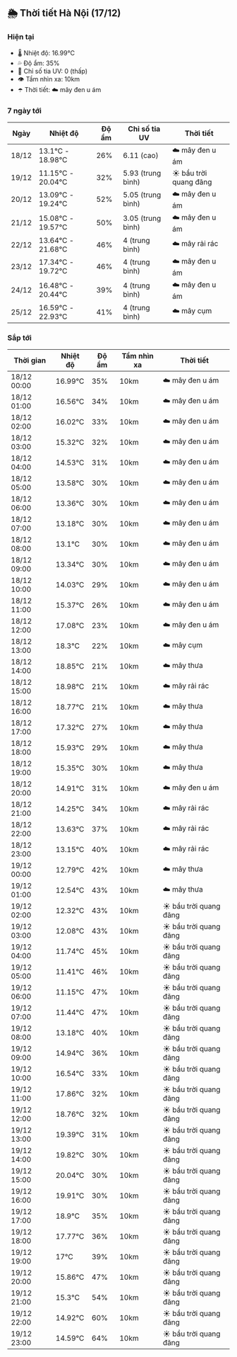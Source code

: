 ## 🌦️ Thời tiết Hà Nội (17/12)

### Hiện tại

- 🌡️ Nhiệt độ: 16.99℃
- 💦 Độ ẩm: 35%
- 🌟 Chỉ số tia UV: 0 (thấp)
- 👁️ Tầm nhìn xa: 10km
- ☂️ Thời tiết: ☁️ mây đen u ám

### 7 ngày tới

| Ngày | Nhiệt độ | Độ ẩm | Chỉ số tia UV | Thời tiết |
| --- | --- | --- | --- | --- |
| 18/12 | 13.1℃ - 18.98℃ | 26% | 6.11 (cao) | ☁️ mây đen u ám |
| 19/12 | 11.15℃ - 20.04℃ | 32% | 5.93 (trung bình) | ☀️ bầu trời quang đãng |
| 20/12 | 13.09℃ - 19.24℃ | 52% | 5.05 (trung bình) | ☁️ mây đen u ám |
| 21/12 | 15.08℃ - 19.57℃ | 50% | 3.05 (trung bình) | ☁️ mây đen u ám |
| 22/12 | 13.64℃ - 21.68℃ | 46% | 4 (trung bình) | ☁️ mây rải rác |
| 23/12 | 17.34℃ - 19.72℃ | 46% | 4 (trung bình) | ☁️ mây đen u ám |
| 24/12 | 16.48℃ - 20.44℃ | 39% | 4 (trung bình) | ☁️ mây đen u ám |
| 25/12 | 16.59℃ - 22.93℃ | 41% | 4 (trung bình) | ☁️ mây cụm |

### Sắp tới

| Thời gian | Nhiệt độ | Độ ẩm | Tầm nhìn xa | Thời tiết |
| --- | --- | --- | --- | --- |
| 18/12 00:00 | 16.99℃ | 35% | 10km | ☁️ mây đen u ám |
| 18/12 01:00 | 16.56℃ | 34% | 10km | ☁️ mây đen u ám |
| 18/12 02:00 | 16.02℃ | 33% | 10km | ☁️ mây đen u ám |
| 18/12 03:00 | 15.32℃ | 32% | 10km | ☁️ mây đen u ám |
| 18/12 04:00 | 14.53℃ | 31% | 10km | ☁️ mây đen u ám |
| 18/12 05:00 | 13.58℃ | 30% | 10km | ☁️ mây đen u ám |
| 18/12 06:00 | 13.36℃ | 30% | 10km | ☁️ mây đen u ám |
| 18/12 07:00 | 13.18℃ | 30% | 10km | ☁️ mây đen u ám |
| 18/12 08:00 | 13.1℃ | 30% | 10km | ☁️ mây đen u ám |
| 18/12 09:00 | 13.34℃ | 30% | 10km | ☁️ mây đen u ám |
| 18/12 10:00 | 14.03℃ | 29% | 10km | ☁️ mây đen u ám |
| 18/12 11:00 | 15.37℃ | 26% | 10km | ☁️ mây đen u ám |
| 18/12 12:00 | 17.08℃ | 23% | 10km | ☁️ mây đen u ám |
| 18/12 13:00 | 18.3℃ | 22% | 10km | ☁️ mây cụm |
| 18/12 14:00 | 18.85℃ | 21% | 10km | ☁️ mây thưa |
| 18/12 15:00 | 18.98℃ | 21% | 10km | ☁️ mây rải rác |
| 18/12 16:00 | 18.77℃ | 21% | 10km | ☁️ mây thưa |
| 18/12 17:00 | 17.32℃ | 27% | 10km | ☁️ mây thưa |
| 18/12 18:00 | 15.93℃ | 29% | 10km | ☁️ mây thưa |
| 18/12 19:00 | 15.35℃ | 30% | 10km | ☁️ mây thưa |
| 18/12 20:00 | 14.91℃ | 31% | 10km | ☁️ mây đen u ám |
| 18/12 21:00 | 14.25℃ | 34% | 10km | ☁️ mây rải rác |
| 18/12 22:00 | 13.63℃ | 37% | 10km | ☁️ mây rải rác |
| 18/12 23:00 | 13.15℃ | 40% | 10km | ☁️ mây rải rác |
| 19/12 00:00 | 12.79℃ | 42% | 10km | ☁️ mây thưa |
| 19/12 01:00 | 12.54℃ | 43% | 10km | ☁️ mây thưa |
| 19/12 02:00 | 12.32℃ | 43% | 10km | ☀️ bầu trời quang đãng |
| 19/12 03:00 | 12.08℃ | 43% | 10km | ☀️ bầu trời quang đãng |
| 19/12 04:00 | 11.74℃ | 45% | 10km | ☀️ bầu trời quang đãng |
| 19/12 05:00 | 11.41℃ | 46% | 10km | ☀️ bầu trời quang đãng |
| 19/12 06:00 | 11.15℃ | 47% | 10km | ☀️ bầu trời quang đãng |
| 19/12 07:00 | 11.44℃ | 47% | 10km | ☀️ bầu trời quang đãng |
| 19/12 08:00 | 13.18℃ | 40% | 10km | ☀️ bầu trời quang đãng |
| 19/12 09:00 | 14.94℃ | 36% | 10km | ☀️ bầu trời quang đãng |
| 19/12 10:00 | 16.54℃ | 33% | 10km | ☀️ bầu trời quang đãng |
| 19/12 11:00 | 17.86℃ | 32% | 10km | ☀️ bầu trời quang đãng |
| 19/12 12:00 | 18.76℃ | 32% | 10km | ☀️ bầu trời quang đãng |
| 19/12 13:00 | 19.39℃ | 31% | 10km | ☀️ bầu trời quang đãng |
| 19/12 14:00 | 19.82℃ | 30% | 10km | ☀️ bầu trời quang đãng |
| 19/12 15:00 | 20.04℃ | 30% | 10km | ☀️ bầu trời quang đãng |
| 19/12 16:00 | 19.91℃ | 30% | 10km | ☀️ bầu trời quang đãng |
| 19/12 17:00 | 18.9℃ | 35% | 10km | ☀️ bầu trời quang đãng |
| 19/12 18:00 | 17.77℃ | 36% | 10km | ☀️ bầu trời quang đãng |
| 19/12 19:00 | 17℃ | 39% | 10km | ☀️ bầu trời quang đãng |
| 19/12 20:00 | 15.86℃ | 47% | 10km | ☀️ bầu trời quang đãng |
| 19/12 21:00 | 15.3℃ | 54% | 10km | ☀️ bầu trời quang đãng |
| 19/12 22:00 | 14.92℃ | 60% | 10km | ☀️ bầu trời quang đãng |
| 19/12 23:00 | 14.59℃ | 64% | 10km | ☀️ bầu trời quang đãng |
